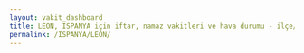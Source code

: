 ```yaml
---
layout: vakit_dashboard
title: LEON, ISPANYA için iftar, namaz vakitleri ve hava durumu - ilçe/eyalet seç
permalink: /ISPANYA/LEON/
---
```


<script type="text/javascript">
  var GLOBAL_COUNTRY = 'ISPANYA';
  var GLOBAL_CITY = 'LEON';
  var GLOBAL_STATE = '';
  var lat = 72;
  var lon = 21;
</script>

